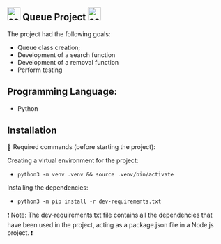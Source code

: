 ## <img src="https://img.freepik.com/vetores-premium/vaca-bebe-fofa-comendo-ilustracao-de-desenho-animado-de-pizza_772617-277.jpg?size=626&ext=jpg" alt="cow" width="30" height="30"> Queue Project <img src="https://img.freepik.com/vetores-premium/vaca-bebe-fofa-comendo-ilustracao-de-desenho-animado-de-pizza_772617-277.jpg?size=626&ext=jpg" alt="cow" width="30" height="30">






The project had the following goals:

- Queue class creation;
- Development of a search function
- Development of a removal function
- Perform testing


## Programming Language:
- Python

## Installation

🤖 Required commands (before starting the project):

Creating a virtual environment for the project:

* `python3 -m venv .venv && source .venv/bin/activate`

Installing the dependencies:

* `python3 -m pip install -r dev-requirements.txt`


❗️ Note: 
The dev-requirements.txt file contains all the dependencies that have been used in the project, acting as a package.json file in a Node.js project. ❗️

